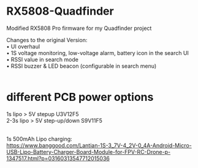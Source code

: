 # RX5808-Quadfinder
Modified RX5808 Pro firmware for my Quadfinder project

Changes to the original Version: <br>
• UI overhaul<br>
• 1S voltage monitoring, low-voltage alarm, battery icon in the search UI<br>
• RSSI value in search mode<br>
• RSSI buzzer & LED beacon (configurable in search menu)<br><br>

# different PCB power options<br>
1s lipo > 5V stepup U3V12F5<br>
2-3s lipo > 5V step-up/down S9V11F5<br><br>

1s 500mAh Lipo charging:<br>
https://www.banggood.com/Lantian-1S-3_7V-4_2V-0_4A-Android-Micro-USB-Lipo-Battery-Charger-Board-Module-for-FPV-RC-Drone-p-1347517.html?p=03160313547712015036

